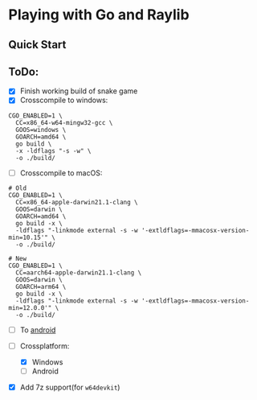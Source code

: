 # Playing with Go and Raylib

## Quick Start

## ToDo:
+ [X] Finish working build of snake game
+ [X] Crosscompile to windows:
```
CGO_ENABLED=1 \
  CC=x86_64-w64-mingw32-gcc \
  GOOS=windows \
  GOARCH=amd64 \
  go build \
  -x -ldflags "-s -w" \
  -o ./build/

```
+ [ ] Crosscompile to macOS:
```
# Old
CGO_ENABLED=1 \
  CC=x86_64-apple-darwin21.1-clang \
  GOOS=darwin \
  GOARCH=amd64 \
  go build -x \
  -ldflags "-linkmode external -s -w '-extldflags=-mmacosx-version-min=10.15'" \
  -o ./build/

# New
CGO_ENABLED=1 \
  CC=aarch64-apple-darwin21.1-clang \
  GOOS=darwin \
  GOARCH=arm64 \
  go build -x \
  -ldflags "-linkmode external -s -w '-extldflags=-mmacosx-version-min=12.0.0'" \
  -o ./build/
```

+ [ ] To [android](https://github.com/gen2brain/raylib-go/tree/master/examples/others/android/example)
     
+ [ ] Crossplatform:
    - [X] Windows
    - [ ] Android
+ [X] Add 7z support(for `w64devkit`)
